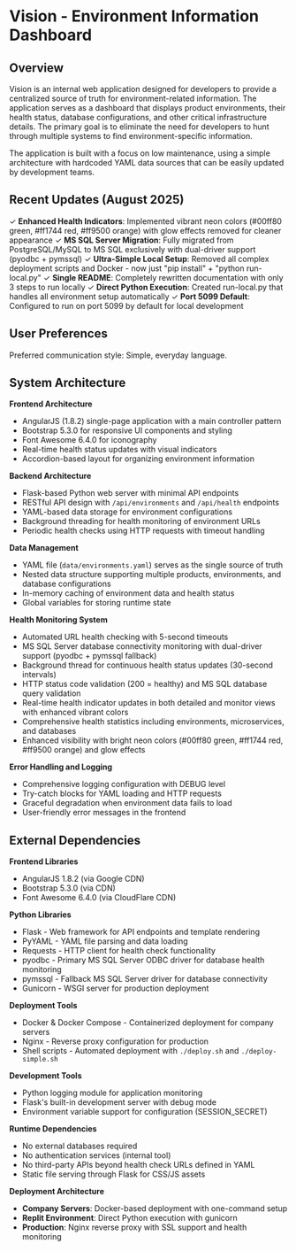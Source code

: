 # Vision - Environment Information Dashboard

## Overview

Vision is an internal web application designed for developers to provide a centralized source of truth for environment-related information. The application serves as a dashboard that displays product environments, their health status, database configurations, and other critical infrastructure details. The primary goal is to eliminate the need for developers to hunt through multiple systems to find environment-specific information.

The application is built with a focus on low maintenance, using a simple architecture with hardcoded YAML data sources that can be easily updated by development teams.

## Recent Updates (August 2025)

✓ **Enhanced Health Indicators**: Implemented vibrant neon colors (#00ff80 green, #ff1744 red, #ff9500 orange) with glow effects removed for cleaner appearance
✓ **MS SQL Server Migration**: Fully migrated from PostgreSQL/MySQL to MS SQL exclusively with dual-driver support (pyodbc + pymssql)
✓ **Ultra-Simple Local Setup**: Removed all complex deployment scripts and Docker - now just "pip install" + "python run-local.py"
✓ **Single README**: Completely rewritten documentation with only 3 steps to run locally
✓ **Direct Python Execution**: Created run-local.py that handles all environment setup automatically
✓ **Port 5099 Default**: Configured to run on port 5099 by default for local development

## User Preferences

Preferred communication style: Simple, everyday language.

## System Architecture

**Frontend Architecture**
- AngularJS (1.8.2) single-page application with a main controller pattern
- Bootstrap 5.3.0 for responsive UI components and styling
- Font Awesome 6.4.0 for iconography
- Real-time health status updates with visual indicators
- Accordion-based layout for organizing environment information

**Backend Architecture**
- Flask-based Python web server with minimal API endpoints
- RESTful API design with `/api/environments` and `/api/health` endpoints
- YAML-based data storage for environment configurations
- Background threading for health monitoring of environment URLs
- Periodic health checks using HTTP requests with timeout handling

**Data Management**
- YAML file (`data/environments.yaml`) serves as the single source of truth
- Nested data structure supporting multiple products, environments, and database configurations
- In-memory caching of environment data and health status
- Global variables for storing runtime state

**Health Monitoring System**
- Automated URL health checking with 5-second timeouts
- MS SQL Server database connectivity monitoring with dual-driver support (pyodbc + pymssql fallback)
- Background thread for continuous health status updates (30-second intervals)
- HTTP status code validation (200 = healthy) and MS SQL database query validation
- Real-time health indicator updates in both detailed and monitor views with enhanced vibrant colors
- Comprehensive health statistics including environments, microservices, and databases
- Enhanced visibility with bright neon colors (#00ff80 green, #ff1744 red, #ff9500 orange) and glow effects

**Error Handling and Logging**
- Comprehensive logging configuration with DEBUG level
- Try-catch blocks for YAML loading and HTTP requests
- Graceful degradation when environment data fails to load
- User-friendly error messages in the frontend

## External Dependencies

**Frontend Libraries**
- AngularJS 1.8.2 (via Google CDN)
- Bootstrap 5.3.0 (via CDN)
- Font Awesome 6.4.0 (via CloudFlare CDN)

**Python Libraries**
- Flask - Web framework for API endpoints and template rendering
- PyYAML - YAML file parsing and data loading
- Requests - HTTP client for health check functionality
- pyodbc - Primary MS SQL Server ODBC driver for database health monitoring
- pymssql - Fallback MS SQL Server driver for database connectivity
- Gunicorn - WSGI server for production deployment

**Deployment Tools**
- Docker & Docker Compose - Containerized deployment for company servers
- Nginx - Reverse proxy configuration for production
- Shell scripts - Automated deployment with `./deploy.sh` and `./deploy-simple.sh`

**Development Tools**
- Python logging module for application monitoring
- Flask's built-in development server with debug mode
- Environment variable support for configuration (SESSION_SECRET)

**Runtime Dependencies**
- No external databases required
- No authentication services (internal tool)
- No third-party APIs beyond health check URLs defined in YAML
- Static file serving through Flask for CSS/JS assets

**Deployment Architecture**
- **Company Servers**: Docker-based deployment with one-command setup
- **Replit Environment**: Direct Python execution with gunicorn
- **Production**: Nginx reverse proxy with SSL support and health monitoring